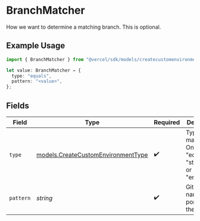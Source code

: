 # BranchMatcher

How we want to determine a matching branch. This is optional.

## Example Usage

```typescript
import { BranchMatcher } from "@vercel/sdk/models/createcustomenvironmentop.js";

let value: BranchMatcher = {
  type: "equals",
  pattern: "<value>",
};
```

## Fields

| Field                                                                          | Type                                                                           | Required                                                                       | Description                                                                    |
| ------------------------------------------------------------------------------ | ------------------------------------------------------------------------------ | ------------------------------------------------------------------------------ | ------------------------------------------------------------------------------ |
| `type`                                                                         | [models.CreateCustomEnvironmentType](../models/createcustomenvironmenttype.md) | :heavy_check_mark:                                                             | Type of matcher. One of \"equals\", \"startsWith\", or \"endsWith\".           |
| `pattern`                                                                      | *string*                                                                       | :heavy_check_mark:                                                             | Git branch name or portion thereof.                                            |